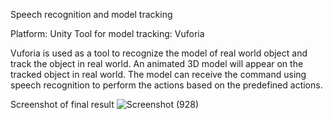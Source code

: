 Speech recognition and model tracking

Platform: Unity
Tool for model tracking: Vuforia

Vuforia is used as a tool to recognize the model of real world object and track the object in real world. 
An animated 3D model will appear on the tracked object in real world.
The model can receive the command using speech recognition to perform the actions based on the predefined actions.

Screenshot of final result
![Screenshot (928)](https://github.com/Laikaichian22/speech_recognition/assets/147313197/6e2d7609-2d04-4294-82f3-e2338b45b19b)
